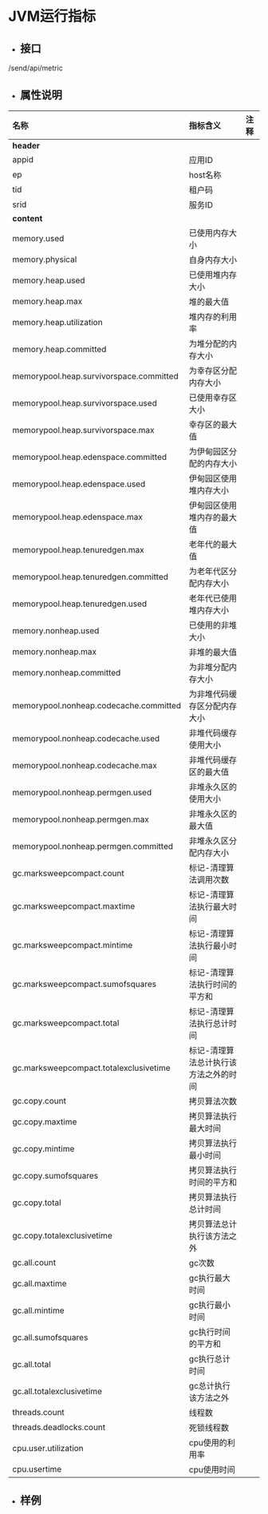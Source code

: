 # JVM运行指标

* ## 接口

/send/api/metric

* ## 属性说明

| **名称** | **指标含义** | **注释** |
| :--- | :--- | :--- |
| **header** |  |  |
| appid | 应用ID |  |
| ep | host名称 |  |
| tid | 租户码 |  |
| srid | 服务ID |  |
| **content** |  |  |
| memory.used | 已使用内存大小 |  |
| memory.physical | 自身内存大小 |  |
| memory.heap.used | 已使用堆内存大小 |  |
| memory.heap.max | 堆的最大值 |  |
| memory.heap.utilization | 堆内存的利用率 |  |
| memory.heap.committed | 为堆分配的内存大小 |  |
| memorypool.heap.survivorspace.committed | 为幸存区分配内存大小 |  |
| memorypool.heap.survivorspace.used | 已使用幸存区大小 |  |
| memorypool.heap.survivorspace.max | 幸存区的最大值 |  |
| memorypool.heap.edenspace.committed | 为伊甸园区分配的内存大小 |  |
| memorypool.heap.edenspace.used | 伊甸园区使用堆内存大小 |  |
| memorypool.heap.edenspace.max | 伊甸园区使用堆内存的最大值 |  |
| memorypool.heap.tenuredgen.max | 老年代的最大值 |  |
| memorypool.heap.tenuredgen.committed | 为老年代区分配内存大小 |  |
| memorypool.heap.tenuredgen.used | 老年代已使用堆内存大小 |  |
| memory.nonheap.used | 已使用的非堆大小 |  |
| memory.nonheap.max | 非堆的最大值 |  |
| memory.nonheap.committed | 为非堆分配内存大小 |  |
| memorypool.nonheap.codecache.committed | 为非堆代码缓存区分配内存大小 |  |
| memorypool.nonheap.codecache.used | 非堆代码缓存使用大小 |  |
| memorypool.nonheap.codecache.max | 非堆代码缓存区的最大值 |  |
| memorypool.nonheap.permgen.used | 非堆永久区的使用大小 |  |
| memorypool.nonheap.permgen.max | 非堆永久区的最大值 |  |
| memorypool.nonheap.permgen.committed | 非堆永久区分配内存大小 |  |
| gc.marksweepcompact.count | 标记-清理算法调用次数 |  |
| gc.marksweepcompact.maxtime | 标记-清理算法执行最大时间 |  |
| gc.marksweepcompact.mintime | 标记-清理算法执行最小时间 |  |
| gc.marksweepcompact.sumofsquares | 标记-清理算法执行时间的平方和 |  |
| gc.marksweepcompact.total | 标记-清理算法执行总计时间 |  |
| gc.marksweepcompact.totalexclusivetime | 标记-清理算法总计执行该方法之外的时间 |  |
| gc.copy.count | 拷贝算法次数 |  |
| gc.copy.maxtime | 拷贝算法执行最大时间 |  |
| gc.copy.mintime | 拷贝算法执行最小时间 |  |
| gc.copy.sumofsquares | 拷贝算法执行时间的平方和 |  |
| gc.copy.total | 拷贝算法执行总计时间 |  |
| gc.copy.totalexclusivetime | 拷贝算法总计执行该方法之外 |  |
| gc.all.count | gc次数 |  |
| gc.all.maxtime | gc执行最大时间 |  |
| gc.all.mintime | gc执行最小时间 |  |
| gc.all.sumofsquares | gc执行时间的平方和 |  |
| gc.all.total | gc执行总计时间 |  |
| gc.all.totalexclusivetime | gc总计执行该方法之外 |  |
| threads.count | 线程数 |  |
| threads.deadlocks.count | 死锁线程数 |  |
| cpu.user.utilization | cpu使用的利用率 |  |
| cpu.usertime | cpu使用时间 |  |



* ## 样例






